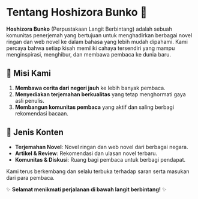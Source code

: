 # Tentang Hoshizora Bunko 🌌

**Hoshizora Bunko** (Perpustakaan Langit Berbintang) adalah sebuah komunitas penerjemah yang bertujuan untuk menghadirkan berbagai novel ringan dan web novel ke dalam bahasa yang lebih mudah dipahami. Kami percaya bahwa setiap kisah memiliki cahaya tersendiri yang mampu menginspirasi, menghibur, dan membawa pembaca ke dunia baru.

## 🌟 Misi Kami
1. **Membawa cerita dari negeri jauh** ke lebih banyak pembaca.
2. **Menyediakan terjemahan berkualitas** yang tetap menghormati gaya asli penulis.
3. **Membangun komunitas pembaca** yang aktif dan saling berbagi rekomendasi bacaan.

## 📖 Jenis Konten
- **Terjemahan Novel**: Novel ringan dan web novel dari berbagai negara.
- **Artikel & Review**: Rekomendasi dan ulasan novel terbaru.
- **Komunitas & Diskusi**: Ruang bagi pembaca untuk berbagi pendapat.

Kami terus berkembang dan selalu terbuka terhadap saran serta masukan dari para pembaca.  

✨ **Selamat menikmati perjalanan di bawah langit berbintang!** ✨

